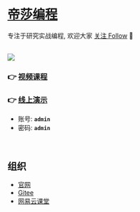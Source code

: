 # [帝莎编程](http://dishaxy.dishait.cn/)

专注于研究实战编程, 欢迎大家 [关注 Follow](https://github.com/users/follow?target=dishait) 
👀

<br />

<div>
    <a href="https://study.163.com/course/courseMain.htm?courseId=1212775807&share=2&shareId=480000001892585"> 
        <img src="https://study-image.nosdn.127.net/48882f1678b84c17976f3cc059fc138b.png" />  
    </a>
</div>

### 👉 [视频课程](https://study.163.com/course/courseMain.htm?courseId=1212775807&share=2&shareId=480000001892585)

### 👉 [线上演示](http://shopadmin.dishawang.com)
- 账号: **`admin`**   
- 密码: **`admin`**

<br />

## 组织

- [官网](http://dishaxy.dishait.cn/)
- [Gitee](https://gitee.com/dishait)
- [网易云课堂](https://study.163.com/provider/480000001892585/index.htm?share=2&shareId=480000001892585)
